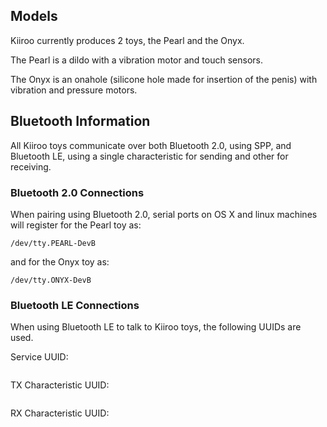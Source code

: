 ## Models

Kiiroo currently produces 2 toys, the Pearl and the Onyx.

The Pearl is a dildo with a vibration motor and touch sensors. 

The Onyx is an onahole (silicone hole made for insertion of the penis)
with vibration and pressure motors.

## Bluetooth Information

All Kiiroo toys communicate over both Bluetooth 2.0, using SPP, and
Bluetooth LE, using a single characteristic for sending and other for
receiving.

### Bluetooth 2.0 Connections

When pairing using Bluetooth 2.0, serial ports on OS X and linux
machines will register for the Pearl toy as:

```
/dev/tty.PEARL-DevB 
```

and for the Onyx toy as:

```
/dev/tty.ONYX-DevB
```

### Bluetooth LE Connections

When using Bluetooth LE to talk to Kiiroo toys, the following UUIDs are used.

Service UUID:
```
```

TX Characteristic UUID:
```
```

RX Characteristic UUID:
```
```

